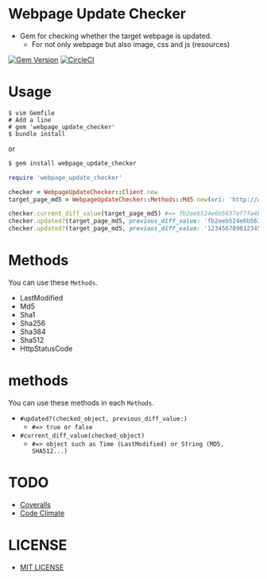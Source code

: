 # Webpage Update Checker
- Gem for checking whether the target webpage is updated.
    - For not only webpage but also image, css and js (resources)

[![Gem Version](https://badge.fury.io/rb/webpage_update_checker.svg)](https://badge.fury.io/rb/webpage_update_checker)
[![CircleCI](https://circleci.com/gh/corselia/webpage-update-checker.svg?style=svg)](https://circleci.com/gh/corselia/webpage-update-checker)

# Usage
```
$ vim Gemfile
# Add a line
# gem 'webpage_update_checker'
$ bundle install
```

or

```bash
$ gem install webpage_update_checker
```

```ruby
require 'webpage_update_checker'

checker = WebpageUpdateChecker::Client.new
target_page_md5 = WebpageUpdateChecker::Methods::Md5.new(uri: 'http://www.ne.jp/asahi/pursuits/ootsuki/pc/X68k/x680x0.xhtml')

checker.current_diff_value(target_page_md5) #=> fb2eeb524e6b5637ef7fa4bed48f1d67
checker.updated?(target_page_md5, previous_diff_value: 'fb2eeb524e6b5637ef7fa4bed48f1d67') #=> false (not updated)
checker.updated?(target_page_md5, previous_diff_value: '12345678901234567890123456789012') #=> true (updated)
```

# Methods
You can use these `Methods`.

- LastModified
- Md5
- Sha1
- Sha256
- Sha384
- Sha512
- HttpStatusCode

# methods
You can use these methods in each `Methods`.

- `#updated?(checked_object, previous_diff_value:)`
    - `#=> true or false`
- `#current_diff_value(checked_object)`
    - `#=> object such as Time (LastModified) or String (MD5, SHA512...)`

# TODO
- [Coveralls](https://coveralls.io/)
- [Code Climate](https://codeclimate.com/)

# LICENSE
- [MIT LICENSE](/LICENSE)
